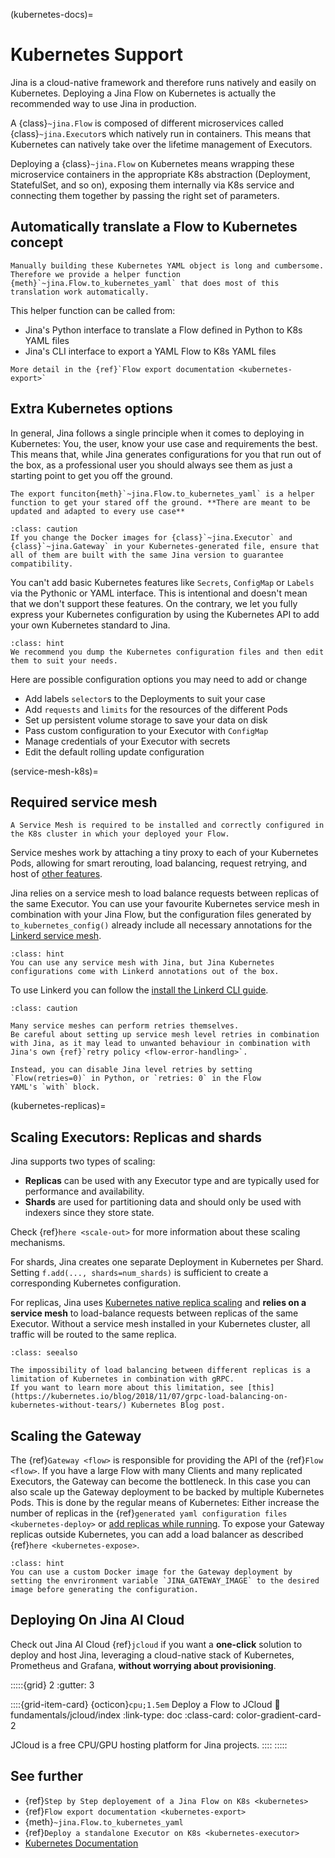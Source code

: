 (kubernetes-docs)=
# Kubernetes Support

Jina is a cloud-native framework and therefore runs natively and easily on Kubernetes.
Deploying a Jina Flow on Kubernetes is actually the recommended way to use Jina in production.


A {class}`~jina.Flow` is composed of different microservices called {class}`~jina.Executor`s which natively run in containers. This means that Kubernetes can natively take over the lifetime management of Executors. 

Deploying a {class}`~jina.Flow` on Kubernetes means wrapping these microservice containers in the appropriate K8s abstraction (Deployment, StatefulSet, and so on), exposing them internally via K8s service and 
connecting them together by passing the right set of parameters.

## Automatically translate a Flow to Kubernetes concept


```{hint}
Manually building these Kubernetes YAML object is long and cumbersome. Therefore we provide a helper function {meth}`~jina.Flow.to_kubernetes_yaml` that does most of this
translation work automatically. 
```

This helper function can be called from:
* Jina's Python interface to translate a Flow defined in Python to K8s YAML files
* Jina's CLI interface to export a YAML Flow to K8s YAML files

```{seealso}
More detail in the {ref}`Flow export documentation <kubernetes-export>`
```


## Extra Kubernetes options

In general, Jina follows a single principle when it comes to deploying in Kubernetes:
You, the user, know your use case and requirements the best.
This means that, while Jina generates configurations for you that run out of the box, as a professional user you should always see them as just a starting point to get you off the ground.

```{hint}
The export funciton{meth}`~jina.Flow.to_kubernetes_yaml` is a helper function to get your stared off the ground. **There are meant to be updated and adapted to every use case**
```
````{admonition} Matching Jina versions
:class: caution
If you change the Docker images for {class}`~jina.Executor` and {class}`~jina.Gateway` in your Kubernetes-generated file, ensure that all of them are built with the same Jina version to guarantee compatibility.
````

You can't add basic Kubernetes features like `Secrets`, `ConfigMap` or `Labels` via the Pythonic or YAML interface. This is intentional and doesn't mean that we don't support these features. On the contrary, we let you fully express your Kubernetes configuration by using the Kubernetes API to add your own Kubernetes standard to Jina.

````{admonition} Hint
:class: hint
We recommend you dump the Kubernetes configuration files and then edit them to suit your needs.
````

Here are possible configuration options you may need to add or change

- Add labels `selector`s to the Deployments to suit your case
- Add `requests` and `limits` for the resources of the different Pods 
- Set up persistent volume storage to save your data on disk
- Pass custom configuration to your Executor with `ConfigMap` 
- Manage credentials of your Executor with secrets
- Edit the default rolling update configuration


(service-mesh-k8s)=
## Required service mesh

```{caution}
A Service Mesh is required to be installed and correctly configured in the K8s cluster in which your deployed your Flow.
```

Service meshes work by attaching a tiny proxy to each of your Kubernetes Pods, allowing for smart rerouting, load balancing, request retrying, and host of [other features](https://linkerd.io/2.11/features/).

Jina relies on a service mesh to load balance requests between replicas of the same Executor.
You can use your favourite Kubernetes service mesh in combination with your Jina Flow, but the configuration files
generated by `to_kubernetes_config()` already include all necessary annotations for the [Linkerd service mesh](https://linkerd.io).

````{admonition} Hint
:class: hint
You can use any service mesh with Jina, but Jina Kubernetes configurations come with Linkerd annotations out of the box.
````

To use Linkerd you can follow the [install the Linkerd CLI guide](https://linkerd.io/2.11/getting-started/).

````{admonition} Caution
:class: caution

Many service meshes can perform retries themselves.
Be careful about setting up service mesh level retries in combination with Jina, as it may lead to unwanted behaviour in combination with
Jina's own {ref}`retry policy <flow-error-handling>`.

Instead, you can disable Jina level retries by setting `Flow(retries=0)` in Python, or `retries: 0` in the Flow
YAML's `with` block.
````


(kubernetes-replicas)=
## Scaling Executors: Replicas and shards

Jina supports two types of scaling:

- **Replicas** can be used with any Executor type and are typically used for performance and availability.
- **Shards** are used for partitioning data and should only be used with indexers since they store state.

Check {ref}`here <scale-out>` for more information about these scaling mechanisms.

For shards, Jina creates one separate Deployment in Kubernetes per Shard.
Setting `f.add(..., shards=num_shards)` is sufficient to create a corresponding Kubernetes configuration.

For replicas, Jina uses [Kubernetes native replica scaling](https://kubernetes.io/docs/tutorials/kubernetes-basics/scale/scale-intro/) and **relies on a service mesh** to load-balance requests between replicas of the same Executor.
Without a service mesh installed in your Kubernetes cluster, all traffic will be routed to the same replica.

````{admonition} See Also
:class: seealso

The impossibility of load balancing between different replicas is a limitation of Kubernetes in combination with gRPC.
If you want to learn more about this limitation, see [this](https://kubernetes.io/blog/2018/11/07/grpc-load-balancing-on-kubernetes-without-tears/) Kubernetes Blog post.
````

## Scaling the Gateway
The {ref}`Gateway <flow>` is responsible for providing the API of the {ref}`Flow <flow>`.
If you have a large Flow with many Clients and many replicated Executors, the Gateway can become the bottleneck.
In this case you can also scale up the Gateway deployment to be backed by multiple Kubernetes Pods.
This is done by the regular means of Kubernetes: Either increase the number of replicas in the  {ref}`generated yaml configuration files <kubernetes-deploy>` or [add replicas while running](https://kubernetes.io/docs/concepts/workloads/controllers/deployment/#scaling-a-deployment).
To expose your Gateway replicas outside Kubernetes, you can add a load balancer as described {ref}`here <kubernetes-expose>`.

````{admonition} Hint
:class: hint
You can use a custom Docker image for the Gateway deployment by setting the envrironment variable `JINA_GATEWAY_IMAGE` to the desired image before generating the configuration.
````


## Deploying On Jina AI Cloud

Check out Jina AI Cloud {ref}`jcloud` if you want a **one-click** solution to deploy and host Jina, leveraging a cloud-native stack of Kubernetes, Prometheus and Grafana, **without worrying about provisioning**.


:::::{grid} 2
:gutter: 3

::::{grid-item-card} {octicon}`cpu;1.5em` Deploy a Flow to JCloud
:link: fundamentals/jcloud/index
:link-type: doc
:class-card: color-gradient-card-2

JCloud is a free CPU/GPU hosting platform for Jina projects.
::::
:::::



## See further
- {ref}`Step by Step deployement of a Jina Flow on K8s <kubernetes>`
- {ref}`Flow export documentation <kubernetes-export>`
- {meth}`~jina.Flow.to_kubernetes_yaml`
- {ref}`Deploy a standalone Executor on K8s <kubernetes-executor>`
- [Kubernetes Documentation](https://kubernetes.io/docs/home/)